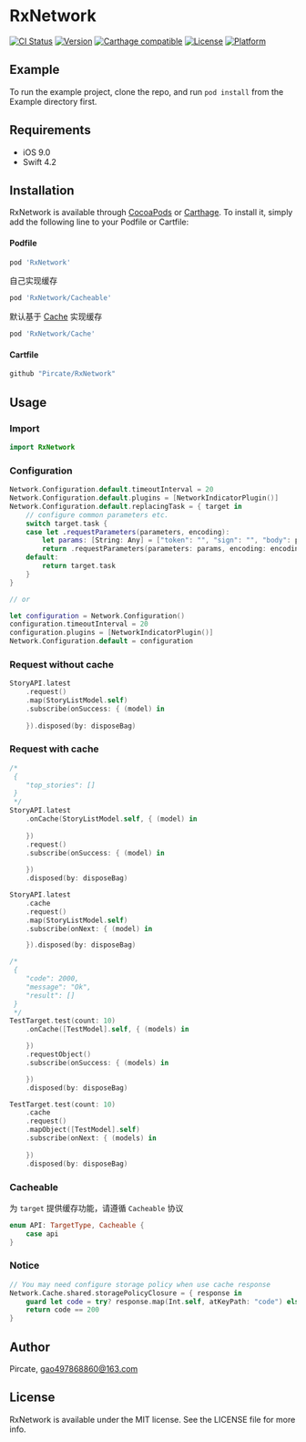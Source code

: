 # RxNetwork

[![CI Status](http://img.shields.io/travis/Pircate/RxNetwork.svg?style=flat)](https://travis-ci.org/Pircate/RxNetwork)
[![Version](https://img.shields.io/cocoapods/v/RxNetwork.svg?style=flat)](http://cocoapods.org/pods/RxNetwork)
[![Carthage compatible](https://img.shields.io/badge/Carthage-compatible-4BC51D.svg?style=flat)](https://github.com/Carthage/Carthage)
[![License](https://img.shields.io/cocoapods/l/RxNetwork.svg?style=flat)](http://cocoapods.org/pods/RxNetwork)
[![Platform](https://img.shields.io/cocoapods/p/RxNetwork.svg?style=flat)](https://cocoapods.org/pods/RxNetwork)

## Example

To run the example project, clone the repo, and run `pod install` from the Example directory first.

## Requirements

* iOS 9.0
* Swift 4.2

## Installation

RxNetwork is available through [CocoaPods](http://cocoapods.org) or [Carthage](https://github.com/Carthage/Carthage). To install
it, simply add the following line to your Podfile or Cartfile:

#### Podfile

```ruby
pod 'RxNetwork'
```
自己实现缓存
```ruby
pod 'RxNetwork/Cacheable'
```
默认基于 [Cache](https://github.com/onmyway133/Cache) 实现缓存
```ruby
pod 'RxNetwork/Cache'
```

#### Cartfile
```ruby
github "Pircate/RxNetwork"
```

## Usage

### Import

``` swift
import RxNetwork
```

### Configuration

```swift
Network.Configuration.default.timeoutInterval = 20
Network.Configuration.default.plugins = [NetworkIndicatorPlugin()]
Network.Configuration.default.replacingTask = { target in
    // configure common parameters etc.
    switch target.task {
    case let .requestParameters(parameters, encoding):
        let params: [String: Any] = ["token": "", "sign": "", "body": parameters]
        return .requestParameters(parameters: params, encoding: encoding)
    default:
        return target.task
    }
}

// or

let configuration = Network.Configuration()
configuration.timeoutInterval = 20
configuration.plugins = [NetworkIndicatorPlugin()]
Network.Configuration.default = configuration
```

### Request without cache

```swift
StoryAPI.latest
    .request()
    .map(StoryListModel.self)
    .subscribe(onSuccess: { (model) in
        
    }).disposed(by: disposeBag)
```

### Request with cache

```swift
/*
 {
    "top_stories": []
 }
 */
StoryAPI.latest
    .onCache(StoryListModel.self, { (model) in
        
    })
    .request()
    .subscribe(onSuccess: { (model) in
        
    })
    .disposed(by: disposeBag)

StoryAPI.latest
    .cache
    .request()
    .map(StoryListModel.self)
    .subscribe(onNext: { (model) in

    }).disposed(by: disposeBag)
```

```swift
/*
 {
    "code": 2000,
    "message": "Ok",
    "result": []
 }
 */
TestTarget.test(count: 10)
    .onCache([TestModel].self, { (models) in

    })
    .requestObject()
    .subscribe(onSuccess: { (models) in

    })
    .disposed(by: disposeBag)

TestTarget.test(count: 10)
    .cache
    .request()
    .mapObject([TestModel].self)
    .subscribe(onNext: { (models) in
        
    })
    .disposed(by: disposeBag)
```

### Cacheable

为 `target` 提供缓存功能，请遵循 `Cacheable` 协议

```swift
enum API: TargetType, Cacheable {
    case api
}
```

### Notice

```swift
// You may need configure storage policy when use cache response
Network.Cache.shared.storagePolicyClosure = { response in
    guard let code = try? response.map(Int.self, atKeyPath: "code") else { return false }
    return code == 200
}
```

## Author

Pircate, gao497868860@163.com

## License

RxNetwork is available under the MIT license. See the LICENSE file for more info.
